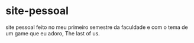 # site-pessoal
site pessoal feito no meu primeiro semestre da faculdade e com o tema de um game que eu adoro, The last of us.
